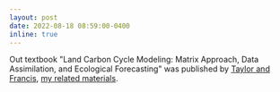 ```yaml
---
layout: post
date: 2022-08-18 08:59:00-0400
inline: true
---
```


Out textbook "Land Carbon Cycle Modeling: Matrix Approach, Data
Assimilation, and Ecological Forecasting" was published by [Taylor and
Francis](https://www.taylorfrancis.com/books/oa-edit/10.1201/9780429155659/land-carbon-cycle-modeling-yiqi-luo-benjamin-smith),
[my related materials](https://github.com/tdhock/2020-yiqi-summer-school#prepared-for-the-summer-school-4th-year-2021).
